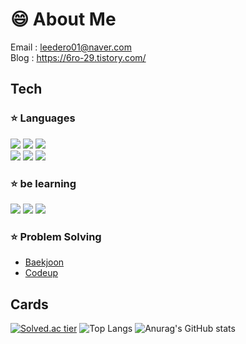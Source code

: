 <!--
**ldr0629/ldr0629** is a ✨ _special_ ✨ repository because its `README.md` (this file) appears on your GitHub profile.

Here are some ideas to get you started:

- 🔭 I’m currently working on ...
- 🌱 I’m currently learning ...
- 👯 I’m looking to collaborate on ...
- 🤔 I’m looking for help with ...
- 💬 Ask me about ...
- 📫 How to reach me: ...
- 😄 Pronouns: ...
- ⚡ Fun fact: ...
-->

# 😄 About Me

Email : leedero01@naver.com <br>
Blog : https://6ro-29.tistory.com/ <br>

## Tech

### ⭐️ Languages

<a><img src="https://img.shields.io/badge/C-A8B9CC?style=flat-square&logo=C&logoColor=white"/></a>
<a><img src="https://img.shields.io/badge/C++-00599C?style=flat-square&logo=C%2B%2B&logoColor=white"/></a>
<a><img src="https://img.shields.io/badge/Python-3776AB?style=flat-square&logo=Python&logoColor=white"/></a> <br>
<a><img src="https://img.shields.io/badge/HTML5-E34F26?style=flat-square&logo=HTML5&logoColor=white"/></a>
<a><img src="https://img.shields.io/badge/CSS3-1572B6?style=flat-square&logo=CSS3&logoColor=white"/></a>
<a><img src="https://img.shields.io/badge/JavaScript-F7DF1E?style=flat-square&logo=JavaScript&logoColor=white"/></a>


### ⭐️ be learning

<a><img src="https://img.shields.io/badge/Java-007396?style=flat-square&logo=Java&logoColor=white"/></a>
<a><img src="https://img.shields.io/badge/Spring-6DB33F?style=flat-square&logo=Spring&logoColor=white"/></a>
<a><img src="https://img.shields.io/badge/jQuery-0769AD?style=flat-square&logo=jQeury&logoColor=white"/></a>



### ⭐️ Problem Solving

- <a href="https://www.acmicpc.net/user/dleofh01">Baekjoon</a>
- <a href="https://www.codeup.kr/userinfo.php?user=dleofh012">Codeup</a>

## Cards

[![Solved.ac tier](http://mazassumnida.wtf/api/v2/generate_badge?boj=dleofh01)](https://solved.ac/dleofh01) 
![Top Langs](https://github-readme-stats.vercel.app/api/top-langs/?username=anuraghazra&layout=compact)
![Anurag's GitHub stats](https://github-readme-stats.vercel.app/api?username=ldr0629&show_icons=true&theme=radical)
